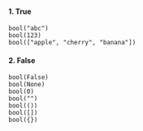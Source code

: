 
#### 1. True
```
bool("abc")  
bool(123)  
bool(["apple", "cherry", "banana"])
```

#### 2. False
```
bool(False)  
bool(None)  
bool(0)  
bool("")  
bool(())  
bool([])  
bool({})
```